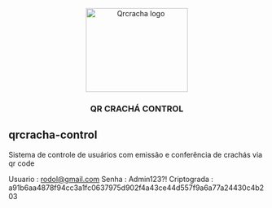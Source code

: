 <p align="center">
  <a href="https://github.com/rrrjesus/qrcracha-control">
    <img src="https://cdn-icons-png.flaticon.com/512/5371/5371682.png" alt="Qrcracha logo" width="200" height="165">
  </a>
</p>

<h3 align="center">QR CRACHÁ CONTROL</h3>

## qrcracha-control
Sistema de controle de usuários com emissão e conferência de crachás via qr code

Usuario : rodol@gmail.com
Senha : Admin123?!
Criptograda : a91b6aa4878f94cc3a1fc0637975d902f4a43ce44d557f9a6a77a24430c4b203